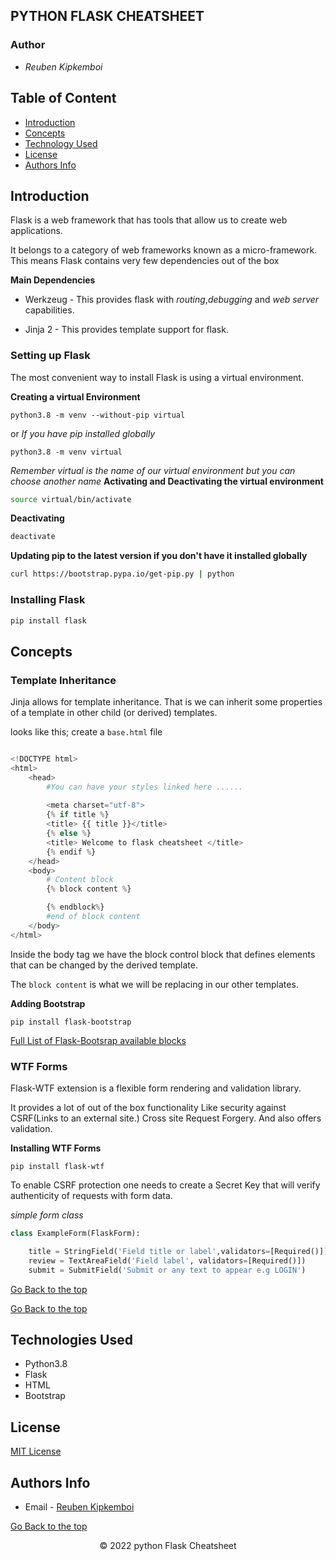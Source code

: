 ## PYTHON FLASK CHEATSHEET

### Author

- *Reuben Kipkemboi*

## Table of Content

+ [Introduction](#introduction)
+ [Concepts](#concepts)
+ [Technology Used](#technologies-used)
+ [License](#license)
+ [Authors Info](#authors-info)

## Introduction

Flask is a web framework that has tools that allow us to create web applications.

It belongs to a category of web frameworks known as a micro-framework. This means Flask contains very few dependencies out of the box

**Main Dependencies**

- Werkzeug - This provides flask with _routing_,_debugging_ and _web server_ capabilities.

- Jinja 2 - This provides template support for flask.

### Setting up Flask

The most convenient way to install Flask is using a virtual environment.

**Creating a virtual Environment**

```
python3.8 -m venv --without-pip virtual
```
or *If you have pip installed globally*

```
python3.8 -m venv virtual 

```
*Remember virtual is the name of our virtual environment but you can choose another name*
**Activating and Deactivating the virtual environment**

```sh
source virtual/bin/activate
```

**Deactivating**
```sh
deactivate
```

**Updating pip to the latest version if you don't have it installed globally**

```sh
curl https://bootstrap.pypa.io/get-pip.py | python

```

### Installing Flask
```sh
pip install flask
```

## Concepts

### Template Inheritance
Jinja allows for template inheritance. That is we can inherit some properties of a template in other child (or derived) templates.

looks like this;
create a `base.html` file

```py

<!DOCTYPE html>
<html>
    <head>
        #You can have your styles linked here ......
        
        <meta charset="utf-8">
        {% if title %}
        <title> {{ title }}</title>
        {% else %}
        <title> Welcome to flask cheatsheet </title>
        {% endif %}
    </head>
    <body>
        # Content block
        {% block content %}

        {% endblock%}
        #end of block content
    </body>
</html>
```
Inside the body tag we have the block control block that defines elements that can be changed by the derived template.

The `block content` is what we will be replacing in our other templates.

**Adding Bootstrap**

```
pip install flask-bootstrap
```
[ Full List of Flask-Bootsrap available blocks](https://pythonhosted.org/Flask-Bootstrap/basic-usage.html#available-blocks)

### WTF Forms

Flask-WTF extension is a flexible form rendering and validation library.

It provides a lot of out of the box functionality Like security against
CSRF(Links to an external site.) Cross site Request Forgery. And also offers validation.

**Installing WTF Forms**

```
pip install flask-wtf 
```

To enable CSRF protection one needs to create a Secret Key that will verify authenticity of requests with form data.

*simple form class*

```py
class ExampleForm(FlaskForm):

    title = StringField('Field title or label',validators=[Required()])
    review = TextAreaField('Field label', validators=[Required()])
    submit = SubmitField('Submit or any text to appear e.g LOGIN')
```


[Go Back to the top](#python-flask-cheatsheet)




[Go Back to the top](#python-flask-cheatsheet)


## Technologies Used

- Python3.8
- Flask
- HTML
- Bootstrap

## License
[MIT License](LICENSE)


## Authors Info
* Email - [Reuben Kipkemboi](https://gmail.com)

[Go Back to the top](#python-flask-cheatsheet)


<p align = "center">
    &copy; 2022 python Flask Cheatsheet
</p>


